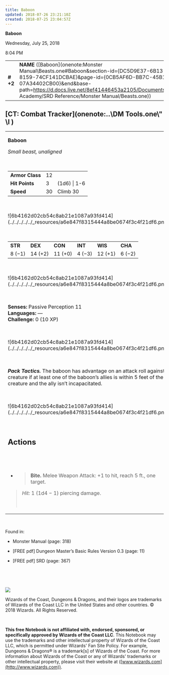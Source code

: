 ```yaml
---
title: Baboon
updated: 2018-07-26 23:21:10Z
created: 2018-07-25 23:04:57Z
---
```


**Baboon**

Wednesday, July 25, 2018

8:04 PM

|           |                                                                                                                                                                                                                                                                                            |        |       |       |     |       |       |
|-----------|--------------------------------------------------------------------------------------------------------------------------------------------------------------------------------------------------------------------------------------------------------------------------------------------|--------|-------|-------|-----|-------|-------|
| **\# +2** | **NAME** ([Baboon](onenote:Monster Manual\\Beasts.one#Baboon&section-id={DC5D9E37-6B13-41FF-8159-74CF141DCBAE}&page-id={0CB5AF6D-BB7C-45B1-BC09-07A34402CB00}&end&base-path=https://d.docs.live.net/8ef41446453a2105/Documents/Adventure Academy/SRD Reference/Monster Manual/Beasts.one)) | **12** | **3** | **3** | \-  | Notes | 10 XP |

## [CT: Combat Tracker](onenote:..\\DM Tools.one\\" \l )

<table><tbody><tr class="odd"><td><p><strong>Baboon</strong></p><p><em>Small beast, unaligned</em></p><p> </p><table><tbody><tr class="odd"><td><strong>Armor Class</strong></td><td>12</td><td> </td></tr><tr class="even"><td><strong>Hit Points</strong></td><td>3</td><td>(1d6) | 1-6</td></tr><tr class="odd"><td><strong>Speed</strong></td><td>30</td><td>Climb 30</td></tr></tbody></table><p> </p><p>![6b4162d02cb54c8ab21e1087a93fd414](../../../../../_resources/a6e847f8315444a8be0674f3c4f21df6.png)</p><p> </p><table><tbody><tr class="odd"><td><strong>STR</strong></td><td><strong>DEX</strong></td><td><strong>CON</strong></td><td><strong>INT</strong></td><td><strong>WIS</strong></td><td><strong>CHA</strong></td></tr><tr class="even"><td>8 (−1)</td><td>14 (+2)</td><td>11 (+0)</td><td>4 (−3)</td><td>12 (+1)</td><td>6 (−2)</td></tr></tbody></table><p> </p><p>![6b4162d02cb54c8ab21e1087a93fd414](../../../../../_resources/a6e847f8315444a8be0674f3c4f21df6.png)</p><p> </p><p><strong>Senses:</strong> Passive Perception 11<br />
<strong>Languages:</strong> —<br />
<strong>Challenge:</strong> 0 (10 XP)</p><p> </p><p>![6b4162d02cb54c8ab21e1087a93fd414](../../../../../_resources/a6e847f8315444a8be0674f3c4f21df6.png)</p><p> </p><p><em><strong>Pack Tactics.</strong></em> The baboon has advantage on an attack roll against a creature if at least one of the baboon’s allies is within 5 feet of the creature and the ally isn’t incapacitated.</p><p> </p><p>![6b4162d02cb54c8ab21e1087a93fd414](../../../../../_resources/a6e847f8315444a8be0674f3c4f21df6.png)</p><p> </p><h2 id="actions"><strong>Actions</strong></h2><h2 id="section"> </h2><ul><li><blockquote><p><strong>Bite.</strong> Melee Weapon Attack: +1 to hit, reach 5 ft., one target.</p></blockquote></li></ul><blockquote><p><em>Hit:</em> 1 (1d4 − 1) piercing damage.</p><p> </p></blockquote></td></tr></tbody></table>

 

Found in:

-   Monster Manual (page: 318)

-   \[FREE pdf\] Dungeon Master’s Basic Rules Version 0.3 (page: 11)

-   \[FREE pdf\] SRD (page: 367)

 

 

![](tmp\media\image2.png)

Wizards of the Coast, Dungeons & Dragons, and their logos are trademarks of Wizards of the Coast LLC in the United States and other countries. © 2018 Wizards. All Rights Reserved.

 

**This free Notebook is not affiliated with, endorsed, sponsored, or specifically approved by Wizards of the Coast LLC**. This Notebook may use the trademarks and other intellectual property of Wizards of the Coast LLC, which is permitted under Wizards' Fan Site Policy. For example, Dungeons & Dragons® is a trademark\[s\] of Wizards of the Coast. For more information about Wizards of the Coast or any of Wizards' trademarks or other intellectual property, please visit their website at ([www.wizards.com](http://www.wizards.com)).
